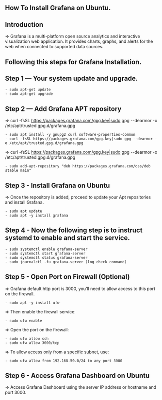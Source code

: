 ## How To Install Grafana on Ubuntu.

## Introduction

=> Grafana is a multi-platform open source analytics and interactive visualization web application. It provides charts, graphs, and alerts for the web when connected to supported data sources.

## Following this steps for Grafana Installation.

## Step 1 — Your system update and upgrade.

    - sudo apt-get update
    - sudo apt-get upgrade

## Step 2 — Add Grafana APT repository

=> curl -fsSL https://packages.grafana.com/gpg.key|sudo gpg --dearmor -o /etc/apt/trusted.gpg.d/grafana.gpg

    - sudo apt install -y gnupg2 curl software-properties-common
    - curl -fsSL https://packages.grafana.com/gpg.key|sudo gpg --dearmor -o /etc/apt/trusted.gpg.d/grafana.gpg

=> curl -fsSL https://packages.grafana.com/gpg.key|sudo gpg --dearmor -o /etc/apt/trusted.gpg.d/grafana.gpg

    - sudo add-apt-repository "deb https://packages.grafana.com/oss/deb stable main"

## Step 3 - Install Grafana on Ubuntu

=> Once the repository is added, proceed to update your Apt repositories and install Grafana.

    - sudo apt update
    - sudo apt -y install grafana

## Step 4 - Now the following step is to instruct systemd to enable and start the service.

    - sudo systemctl enable grafana-server
    - sudo systemctl start grafana-server
    - sudo systemctl status grafana-server
    - sudo journalctl -fu grafana-server (log check command)


## Step 5 - Open Port on Firewall (Optional)

=> Grafana default http port is 3000, you’ll need to allow access to this port on the firewall.

    - sudo apt -y install ufw

=> Then enable the firewall service:

    - sudo ufw enable

=> Open the port on the firewall:

    - sudo ufw allow ssh
    - sudo ufw allow 3000/tcp

=> To allow access only from a specific subnet, use:

    - sudo ufw allow from 192.168.50.0/24 to any port 3000

## Step 6 - Access Grafana Dashboard on Ubuntu

=> Access Grafana Dashboard using the server IP address or hostname and port 3000.